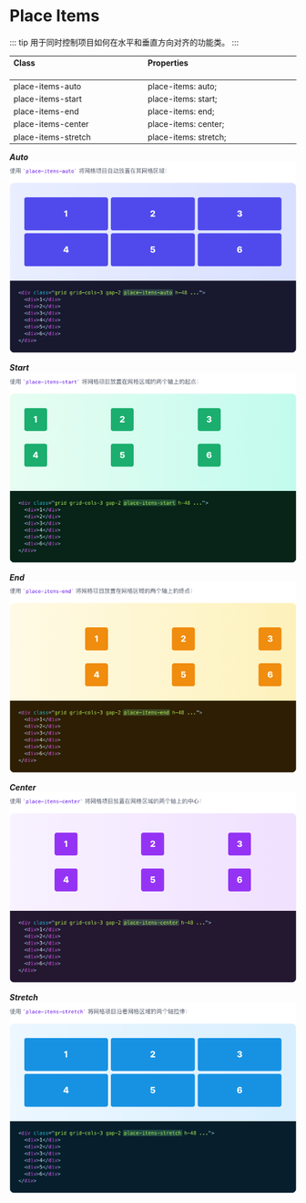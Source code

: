 # Place Items

::: tip
用于同时控制项目如何在水平和垂直方向对齐的功能类。
:::

| Class<img width=200/> | Properties<img width=200/> |
| :------ | :------ |
| place-items-auto | place-items: auto; |
| place-items-start | place-items: start; |
| place-items-end | place-items: end; |
| place-items-center | place-items: center; |
| place-items-stretch | place-items: stretch; |

***Auto***
<img src="../css/assets/7671617348101_.pic.jpg">

***Start***
<img src="../css/assets/7681617348160_.pic_hd.jpg">

***End***
<img src="../css/assets/7691617348207_.pic_hd.jpg">

***Center***
<img src="../css/assets/7701617348257_.pic_hd.jpg">

***Stretch***
<img src="../css/assets/7711617348301_.pic.jpg">

